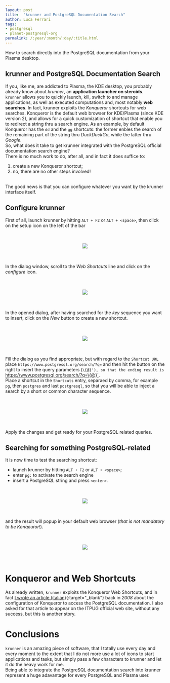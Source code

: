 ```yaml
---
layout: post
title:  "krunner and PostgreSQL Documentation Search"
author: Luca Ferrari
tags:
- postgresql
- planet-postgresql-org
permalink: /:year/:month/:day/:title.html
---
```

How to search directly into the PostgreSQL documentation from your Plasma desktop.

krunner and PostgreSQL Documentation Search
---
If you, like me, are addicted to Plasma, the KDE desktop, you probably already know about *krunner*, an **application launcher on steroids**.
<br/>
`krunner` allows you to quickly launch, kill, switch to and manage applications, as well as executed computations and, most notably **web searches**. In fact, krunner exploits the *Konqueror* shortcuts for web searches. Konqueror is the default web browser for KDE/Plasma (since KDE version 2), and allows for a quick customization of shortcut that enable you to redirect a string thru a search engine.
As an example, by default Konqueror has the `dd` and the `gg` shortcuts: the former enbles the search of the remaining part of the string thru *DuckDuckGo*, while the latter thru *Google*.
<br/>
So, what does it take to get krunner integrated with the PostgreSQL official documentation search engine?
<br/>
There is no much work to do, after all, and in fact it does suffice to:
1) create a new Konqueror shortcut;
2) no, there are no other steps involved!
<br/>
The good news is that you can configure whatever you want by the krunner interface itself.

## Configure krunner
First of all, launch krunner by hitting `ALT + F2` or `ALT + <space>`, then click on the setup icon on the left of the bar

<br/>
<br/>
<center>
<img src="/images/posts/plasma/postgresql_search_engine_1.png" />
</center>
<br/>
<br/>

In the dialog window, scroll to the *Web Shortcuts* line and click on the *configure* icon.

<br/>
<br/>
<center>
<img src="/images/posts/plasma/postgresql_search_engine_2.png" />
</center>
<br/>
<br/>

In the opened dialog, after having searched for the *key* sequence you want to insert, click on the *New* button to create a new shortcut.

<br/>
<br/>
<center>
<img src="/images/posts/plasma/postgresql_search_engine_3.png" />
</center>
<br/>
<br/>



Fill the dialog as you find appropriate, but with regard to the `Shortcut URL` place `https://www.postgresql.org/search/?q=` and then hit the button on the right to insert the query parameters (`\{@}'), so that the ending result is `https://www.postgresql.org/search/?q=\{@}`.
<br/>
Place a shortcut in the `Shortcuts` entry, separaed by comma, for example `pg`, then `postgres` and last `postgresql`, so that you will be able to inject a search by a short or common character sequence.


<br/>
<br/>
<center>
<img src="/images/posts/plasma/postgresql_search_engine_5.png" />
</center>
<br/>
<br/>

Apply the changes and get ready for your PostgreSQL related queries.

## Searching for something PostgreSQL-related

It is now time to test the searching shortcut:
- launch krunner by hitting `ALT + F2` or `ALT + <space>`;
- enter `pg:` to activate the search engine
- insert a PostgreSQL string and press `<enter>`.

<br/>
<br/>
<center>
<img src="/images/posts/plasma/postgresql_search_engine_6.png" />
</center>
<br/>
<br/>


and the result will popup in your default web browser (*that is not mandatory to be Konqeuror!*).


<br/>
<br/>
<center>
<img src="/images/posts/plasma/postgresql_search_engine_7.png" />
</center>
<br/>
<br/>


# Konqueror and Web Shortcuts

As already written, `krunner` exploits the Konqueror Web Shortcuts, and in fact [I wrote an article (italian)](https://fluca1978.github.io/2008/01/28/ricerca-diretta-nella-documentazione-di.html){:target="_blank"} back in *2008* about the configuration of Konqueror to access the PostgreSQL documentation. I also asked for that article to appear on the ITPUG official web site, without any success, but this is another story.


# Conclusions

`krunner` is an amazing piece of software, that I totally use every day and every moment to the extent that I do not more use a lot of icons to start applications and tasks, but simply pass a few characters to krunner and let it do the heavy work for me.
<br/>
Being able to integrate the PostgreSQL documentation search into krunner represent a huge adavantage for every PostgreSQL and Plasma user.

